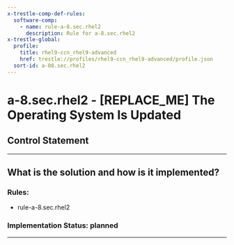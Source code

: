```yaml
---
x-trestle-comp-def-rules:
  software-comp:
    - name: rule-a-8.sec.rhel2
      description: Rule for a-8.sec.rhel2
x-trestle-global:
  profile:
    title: rhel9-ccn_rhel9-advanced
    href: trestle://profiles/rhel9-ccn_rhel9-advanced/profile.json
  sort-id: a-08.sec.rhel2
---
```


# a-8.sec.rhel2 - \[REPLACE_ME\] The Operating System Is Updated

## Control Statement

______________________________________________________________________

## What is the solution and how is it implemented?

<!-- For implementation status enter one of: implemented, partial, planned, alternative, not-applicable -->

<!-- Note that the list of rules under ### Rules: is read-only and changes will not be captured after assembly to JSON -->

<!-- Add control implementation description here for control: a-8.sec.rhel2 -->

### Rules:

  - rule-a-8.sec.rhel2

### Implementation Status: planned

______________________________________________________________________
